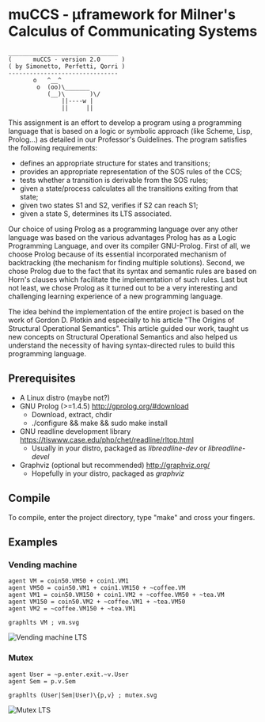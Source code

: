 **muCCS** - &mu;framework for Milner's Calculus of Communicating Systems
=====================================================================

```
_______________________________
(      muCCS - version 2.0      )
( by Simonetto, Perfetti, Qorri )
-------------------------------
       o   ^__^
        o  (oo)\_______
           (__)\       )\/
               ||----w |
               ||     ||
```

This assignment is an effort to develop a program using a programming language
that is based on a logic or symbolic approach (like Scheme, Lisp, Prolog...)
as detailed in our Professor's Guidelines.
The program satisfies the following requirements:

- defines an appropriate structure for states and transitions;
- provides an appropriate representation of the SOS rules of the CCS;
- tests whether a transition is derivable from the SOS rules;
- given a state/process calculates all the transitions exiting from that state;
- given two states S1 and S2, verifies if S2 can reach S1;
- given a state S, determines its LTS associated.

Our choice of using Prolog as a programming language over any other language
was based on the various advantages Prolog has as a Logic Programming Language,
and over its compiler GNU-Prolog. First of all, we choose Prolog because of
its essential incorporated mechanism of backtracking (the mechanism for finding
multiple solutions). Second, we chose Prolog due to the fact that its syntax
and semantic rules are based on Horn's clauses which facilitate the
implementation of such rules.
Last but not least, we chose Prolog as it turned out to be a very interesting
and challenging learning experience of a new programming language.

The idea behind the implementation of the entire project is based on the work
of Gordon D. Plotkin and especially to his article "The Origins of Structural
Operational Semantics". This article guided our work, taught us new concepts
on Structural Operational Semantics and also helped us understand the necessity
of having syntax-directed rules to build this programming language.

Prerequisites
-------------
- A Linux distro (maybe not?)
- GNU Prolog (>=1.4.5) http://gprolog.org/#download
  - Download, extract, chdir
  - ./configure && make && sudo make install
- GNU readline development library https://tiswww.case.edu/php/chet/readline/rltop.html
  - Usually in your distro, packaged as *libreadline-dev* or *libreadline-devel*
- Graphviz (optional but recommended) http://graphviz.org/
  - Hopefully in your distro, packaged as *graphviz*

Compile
-------
To compile, enter the project directory, type "make" and cross your fingers.

Examples
--------

### Vending machine

```
agent VM = coin50.VM50 + coin1.VM1
agent VM50 = coin50.VM1 + coin1.VM150 + ~coffee.VM
agent VM1 = coin50.VM150 + coin1.VM2 + ~coffee.VM50 + ~tea.VM
agent VM150 = coin50.VM2 + ~coffee.VM1 + ~tea.VM50
agent VM2 = ~coffee.VM150 + ~tea.VM1

graphlts VM ; vm.svg
```
![Vending machine LTS](https://raw.github.com/andreasimonetto/muccs/master/tests/vm.png)

### Mutex

```
agent User = ~p.enter.exit.~v.User
agent Sem = p.v.Sem

graphlts (User|Sem|User)\{p,v} ; mutex.svg
```

![Mutex LTS](https://raw.github.com/andreasimonetto/muccs/master/tests/mutex.png)

